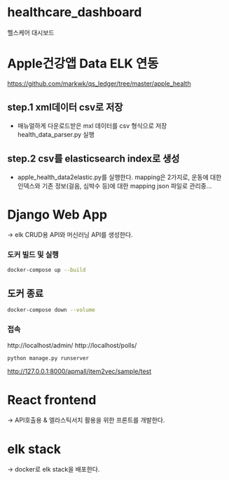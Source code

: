 # healthcare_dashboard
헬스케어 대시보드


# Apple건강앱 Data ELK 연동
https://github.com/markwk/qs_ledger/tree/master/apple_health

## step.1 xml데이터 csv로 저장
* 매뉴얼하게 다운로드받은 mxl 데이터를 csv 형식으로 저장
health_data_parser.py 실행


## step.2 csv를 elasticsearch index로 생성
* apple_health_data2elastic.py를 실행한다.
mapping은 2가지로, 운동에 대한 인덱스와 기존 정보(걸음, 심박수 등)에 대한 mapping
json 파일로 관리중...


# Django Web App
-> elk CRUD용 API와 머신러닝 API를 생성한다. 
### 도커 빌드 및 실행
~~~sh
docker-compose up --build
~~~
## 도커 종료
~~~sh
docker-compose down --volume
~~~

### 접속
http://localhost/admin/
http://localhost/polls/


~~~sh
python manage.py runserver
~~~
http://127.0.0.1:8000/apmall/item2vec/sample/test


# React frontend
-> API호출용 & 엘라스틱서치 활용을 위한 프론트를 개발한다.



# elk stack
-> docker로 elk stack을 배포한다. 



